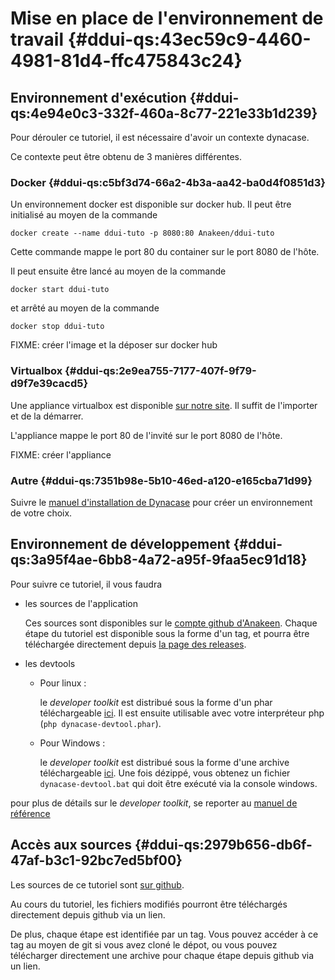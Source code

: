 # Mise en place de l'environnement de travail {#ddui-qs:43ec59c9-4460-4981-81d4-ffc475843c24}

## Environnement d'exécution {#ddui-qs:4e94e0c3-332f-460a-8c77-221e33b1d239}

Pour dérouler ce tutoriel, il est nécessaire d'avoir un contexte dynacase.

Ce contexte peut être obtenu de 3 manières différentes.

### Docker {#ddui-qs:c5bf3d74-66a2-4b3a-aa42-ba0d4f0851d3}

Un environnement docker est disponible sur docker hub.
Il peut être initialisé au moyen de la commande

    docker create --name ddui-tuto -p 8080:80 Anakeen/ddui-tuto

<span class="flag inline nota-bene"></span> Cette commande mappe le port 80 du container sur le port 8080 de l'hôte.

Il peut ensuite être lancé au moyen de la commande

    docker start ddui-tuto

et arrêté au moyen de la commande

    docker stop ddui-tuto

FIXME: créer l'image et la déposer sur docker hub

### Virtualbox {#ddui-qs:2e9ea755-7177-407f-9f79-d9f7e39cacd5}

Une appliance virtualbox est disponible [sur notre site][virtualbox-ovf].
Il suffit de l'importer et de la démarrer.

<span class="flag inline nota-bene"></span> L'appliance mappe le port 80 de l'invité sur le port 8080 de l'hôte.

FIXME: créer l'appliance

### Autre {#ddui-qs:7351b98e-5b10-46ed-a120-e165cba71d99}

Suivre le [manuel d'installation de Dynacase][man-inst] pour créer un environnement de votre choix.

## Environnement de développement {#ddui-qs:3a95f4ae-6bb8-4a72-a95f-9faa5ec91d18}

Pour suivre ce tutoriel, il vous faudra

-   les sources de l'application
    
    Ces sources sont disponibles sur le [compte github d'Anakeen][tuto-sources].
    Chaque étape du tutoriel est disponible sous la forme d'un tag, et pourra être téléchargée directement
    depuis [la page des releases][tuto-sources-releases].
    
-   les devtools
    
    +   Pour linux :
        
        le _developer toolkit_ est distribué sous la forme d'un phar téléchargeable [ici][devtools-linux].
        Il est ensuite utilisable avec votre interpréteur php (`php dynacase-devtool.phar`).
        
    +   Pour Windows :
        
        le _developer toolkit_ est distribué sous la forme d'une archive téléchargeable [ici][devtools-windows].
        Une fois dézippé, vous obtenez un fichier `dynacase-devtool.bat` qui doit être exécuté via la console windows.

<span class="flag inline nota-bene"></span> pour plus de détails sur le _developer toolkit_,
se reporter au [manuel de référence][devtools-ref]

## Accès aux sources {#ddui-qs:2979b656-db6f-47af-b3c1-92bc7ed5bf00}

Les sources de ce tutoriel sont [sur github][gh_sources].

Au cours du tutoriel, les fichiers modifiés pourront être téléchargés directement depuis github via un lien.

De plus, chaque étape est identifiée par un tag.
Vous pouvez accéder à ce tag au moyen de git si vous avez cloné le dépot,
ou vous pouvez télécharger directement une archive pour chaque étape depuis github via un lien.

<!-- links -->
[virtualbox-ovf]:           #FIXME
[man-inst]:                 #manex-ref: "Installation & Exploitation"
[tuto-sources]:             https://github.com/Anakeen/dynacase-ddui-quickstart-code
[tuto-sources-releases]:    https://github.com/Anakeen/dynacase-ddui-quickstart-code/releases
[devtools-linux]:           https://github.com/Anakeen/development-tools/raw/3.2/dynacase-devtool.phar
[devtools-windows]:         https://github.com/Anakeen/development-tools/raw/3.2/dynacase-devtool-win32.zip
[devtools-ref]:             #devtools:
[gh_sources]:               https://github.com/Anakeen/dynacase-ddui-quickstart-code
